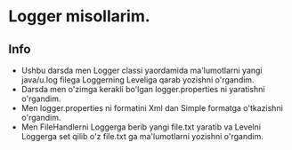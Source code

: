 # Logger misollarim.
## Info
* Ushbu darsda men Logger classi yaordamida ma'lumotlarni yangi java/u.log filega Loggerning Leveliga qarab yozishni o'rgandim.
* Darsda men o'zimga kerakli bo'lgan logger.properties ni yaratishni o'rgandim.
* Men logger.properties ni formatini Xml dan Simple formatga o'tkazishni o'rgandim.
* Men FileHandlerni Loggerga berib yangi file.txt yaratib va Levelni Loggerga set qilib o'z file.txt ga ma'lumotlarni yozishni o'rgandim.


